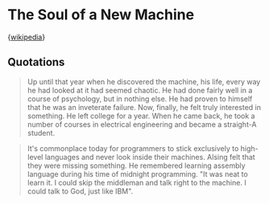 # The Soul of a New Machine

{[wikipedia](https://en.wikipedia.org/wiki/The_Soul_of_a_New_Machine)}

## Quotations

> Up until that year when he discovered the machine, his life, every way he had looked at it had seemed chaotic. He had done fairly well in a course of psychology, but in nothing else. He had proven to himself that he was an inveterate failure. Now, finally, he felt truly interested in something. He left college for a year. When he came back, he took a number of courses in electrical engineering and became a straight-A student.

> It's commonplace today for programmers to stick exclusively to high-level languages and never look inside their machines. Alsing felt that they were missing something. He remembered learning assembly language during his time of midnight programming. "It was neat to learn it. I could skip the middleman and talk right to the machine. I could talk to God, just like IBM".
